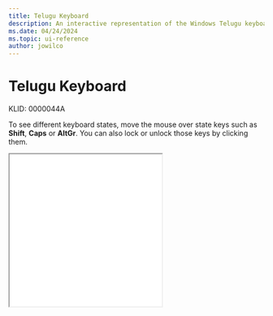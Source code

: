 ```yaml
---
title: Telugu Keyboard
description: An interactive representation of the Windows Telugu keyboard. To see different keyboard states, click or move the mouse over the state keys.
ms.date: 04/24/2024
ms.topic: ui-reference
author: jowilco
---
```


# Telugu Keyboard

KLID: 0000044A

To see different keyboard states, move the mouse over state keys such as **Shift**, **Caps** or **AltGr**. You can also lock or unlock those keys by clicking them.

<iframe src="kbdintel.html" height="300"></iframe>
